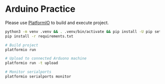 Arduino Practice
========
Please use [PlatformIO](http://platformio.org/) to build and execute project.
```bash
python3 -m venv .venv && . .venv/bin/activate && pip install -U pip setuptools
pip install -r requirements.txt

# Build project
platformio run

# Upload to connected Arduono machine
platformio run -t upload

# Monitor serialports
platformio serialports monitor
```
